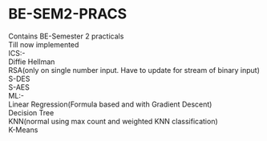 # BE-SEM2-PRACS

Contains BE-Semester 2 practicals  
Till now implemented  
ICS:-  
Diffie Hellman  
RSA(only on single number input. Have to update for stream of binary input)  
S-DES  
S-AES      
ML:-  
Linear Regression(Formula based and with Gradient Descent)  
Decision Tree  
KNN(normal using max count and weighted KNN classification)  
K-Means

